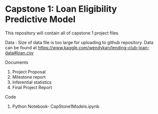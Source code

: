 # Capstone 1: Loan Eligibility Predictive Model

This repository will contain all of capstone 1 project files

Data : 
    Size of data file is too large for uploading to github repository. 
    Data can be found at https://www.kaggle.com/wendykan/lending-club-loan-data#loan.csv

Documents
  1. Project Proposal
  2. Milestone report
  3. Inferential statistics
  4. Final Project Report

Code
  1. Python Notebook- CapStone1Models.ipynb
  
  

